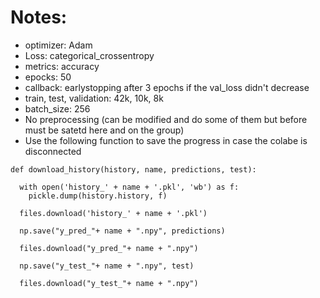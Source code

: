 # Notes:

- optimizer: Adam
- Loss: categorical_crossentropy
- metrics: accuracy
- epocks: 50
- callback: earlystopping after 3 epochs if the val_loss didn't decrease
- train, test, validation:  42k, 10k, 8k
- batch_size: 256
- No preprocessing (can be modified and do some of them but before must be satetd here and on the group)
- Use the following function to save the progress in case the colabe is disconnected
```
def download_history(history, name, predictions, test):

  with open('history_' + name + '.pkl', 'wb') as f:
    pickle.dump(history.history, f)

  files.download('history_' + name + '.pkl')

  np.save("y_pred_"+ name + ".npy", predictions)

  files.download("y_pred_"+ name + ".npy")

  np.save("y_test_"+ name + ".npy", test)

  files.download("y_test_"+ name + ".npy")
```
